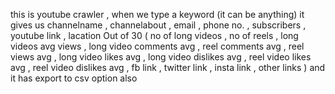 this is youtube crawler , when we type a keyword (it can be anything) it gives us channelname , channelabout , email , phone no. , subscribers , youtube link , lacation 
Out of 30 ( no of long videos , no of reels , long videos avg views , long video comments avg , reel comments avg , reel views avg , long video likes avg , long video 
dislikes avg , reel video likes avg , reel video dislikes avg , fb link , twitter link , insta link , other links ) and it has export to csv option also
